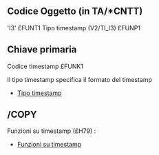 ## Codice Oggetto (in TA/\*CNTT)
'I3'                               £FUNT1
Tipo timestamp     (V2/TI_I3)      £FUNP1
## Chiave primaria
Codice timestamp                   £FUNK1

Il tipo timestamp specifica il formato del timestamp
- [Tipo timestamp](Sorgenti/DOC/OG/V2/TI_I3)

## /COPY
Funzioni su timestamp (£H79) : 
- [Funzioni su timestamp](Sorgenti/DOC/OJ/PGM/TSTH79)
